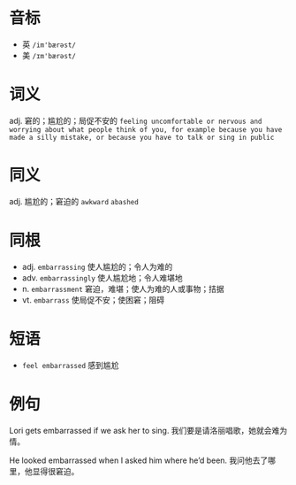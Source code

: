 # 音标

- 英 `/im'bærəst/`
- 美 `/ɪm'bærəst/`

# 词义

adj. 窘的；尴尬的；局促不安的
`feeling uncomfortable or nervous and worrying about what people think of you, for example because you have made a silly mistake, or because you have to talk or sing in public`

# 同义

adj. 尴尬的；窘迫的
`awkward` `abashed`

# 同根

- adj. `embarrassing` 使人尴尬的；令人为难的
- adv. `embarrassingly` 使人尴尬地；令人难堪地
- n. `embarrassment` 窘迫，难堪；使人为难的人或事物；拮据
- vt. `embarrass` 使局促不安；使困窘；阻碍

# 短语

- `feel embarrassed` 感到尴尬

# 例句

Lori gets embarrassed if we ask her to sing.
我们要是请洛丽唱歌，她就会难为情。

He looked embarrassed when I asked him where he’d been.
我问他去了哪里，他显得很窘迫。


